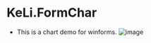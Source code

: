 # KeLi.FormChar

* This is a chart demo for winforms.
![image](https://user-images.githubusercontent.com/23723575/126530729-3fb6d0bc-40d9-47bc-a9f8-3e21f22859fe.png)
